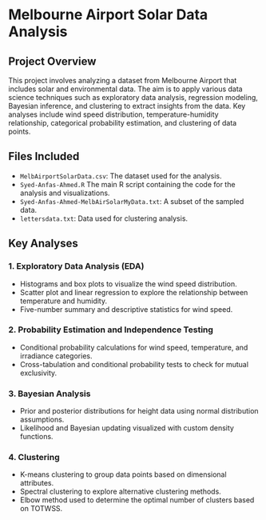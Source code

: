 # Melbourne Airport Solar Data Analysis

## Project Overview

This project involves analyzing a dataset from Melbourne Airport that includes solar and environmental data. The aim is to apply various data science techniques such as exploratory data analysis, regression modeling, Bayesian inference, and clustering to extract insights from the data. Key analyses include wind speed distribution, temperature-humidity relationship, categorical probability estimation, and clustering of data points.

## Files Included
- `MelbAirportSolarData.csv`: The dataset used for the analysis.
- `Syed-Anfas-Ahmed.R`  The main R script containing the code for the analysis and visualizations.
- `Syed-Anfas-Ahmed-MelbAirSolarMyData.txt`: A subset of the sampled data.
- `lettersdata.txt`: Data used for clustering analysis.

## Key Analyses

### 1. Exploratory Data Analysis (EDA)
- Histograms and box plots to visualize the wind speed distribution.
- Scatter plot and linear regression to explore the relationship between temperature and humidity.
- Five-number summary and descriptive statistics for wind speed.

### 2. Probability Estimation and Independence Testing
- Conditional probability calculations for wind speed, temperature, and irradiance categories.
- Cross-tabulation and conditional probability tests to check for mutual exclusivity.

### 3. Bayesian Analysis
- Prior and posterior distributions for height data using normal distribution assumptions.
- Likelihood and Bayesian updating visualized with custom density functions.

### 4. Clustering
- K-means clustering to group data points based on dimensional attributes.
- Spectral clustering to explore alternative clustering methods.
- Elbow method used to determine the optimal number of clusters based on TOTWSS.

